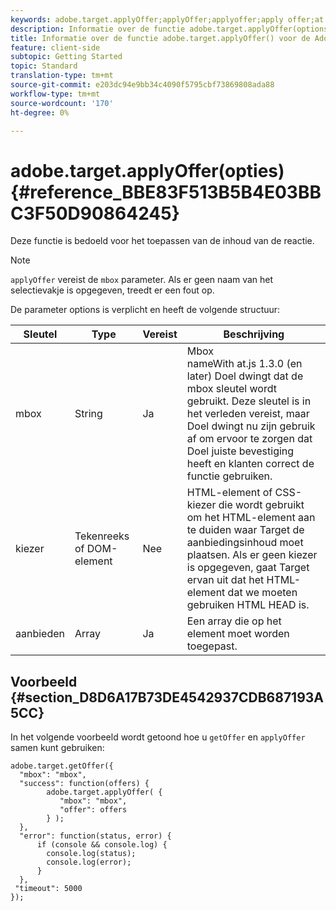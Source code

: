 ```yaml
---
keywords: adobe.target.applyOffer;applyOffer;applyoffer;apply offer;at.js;functions;function
description: Informatie over de functie adobe.target.applyOffer(options) voor de JavaScript-bibliotheek Adobe Target at.js.
title: Informatie over de functie adobe.target.applyOffer() voor de Adobe Target op .js JavaScript-bibliotheek.
feature: client-side
subtopic: Getting Started
topic: Standard
translation-type: tm+mt
source-git-commit: e203dc94e9bb34c4090f5795cbf73869808ada88
workflow-type: tm+mt
source-wordcount: '170'
ht-degree: 0%

---
```



# adobe.target.applyOffer(opties) {#reference_BBE83F513B5B4E03BBC3F50D90864245}

Deze functie is bedoeld voor het toepassen van de inhoud van de reactie.

>[!NOTE]
>
>`applyOffer` vereist de `mbox` parameter. Als er geen naam van het selectievakje is opgegeven, treedt er een fout op.

De parameter options is verplicht en heeft de volgende structuur:

| Sleutel | Type | Vereist | Beschrijving |
|--- |--- |--- |--- |
| mbox | String | Ja | Mbox<br>nameWith at.js 1.3.0 (en later) Doel dwingt dat de mbox sleutel wordt gebruikt. Deze sleutel is in het verleden vereist, maar Doel dwingt nu zijn gebruik af om ervoor te zorgen dat Doel juiste bevestiging heeft en klanten correct de functie gebruiken. |
| kiezer | Tekenreeks of DOM-element | Nee | HTML-element of CSS-kiezer die wordt gebruikt om het HTML-element aan te duiden waar Target de aanbiedingsinhoud moet plaatsen. Als er geen kiezer is opgegeven, gaat Target ervan uit dat het HTML-element dat we moeten gebruiken HTML HEAD is. |
| aanbieden | Array | Ja | Een array die op het element moet worden toegepast. |

## Voorbeeld {#section_D8D6A17B73DE4542937CDB687193A5CC}

In het volgende voorbeeld wordt getoond hoe u `getOffer` en `applyOffer` samen kunt gebruiken:

```
adobe.target.getOffer({   
  "mbox": "mbox",   
  "success": function(offers) {           
        adobe.target.applyOffer( {  
           "mbox": "mbox", 
           "offer": offers  
        } ); 
  },   
  "error": function(status, error) {           
      if (console && console.log) { 
        console.log(status); 
        console.log(error); 
      } 
  }, 
 "timeout": 5000 
}); 
```
